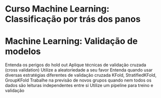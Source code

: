 # Curso Machine Learning: Classificação por trás dos panos
# Machine Learning: Validação de modelos
Entenda os perigos do hold out
Aplique técnicas de validação cruzada (cross validation)
Utilize a aleatoriedade a seu favor
Entenda quando usar diversas estratégias diferentes de validação cruzada
KFold, StratifiedKFold, GroupKFold
Trabalhe na previsão de novos grupos quando nem todos os dados são leituras independentes entre si
Utilize um pipeline para treino e validação
